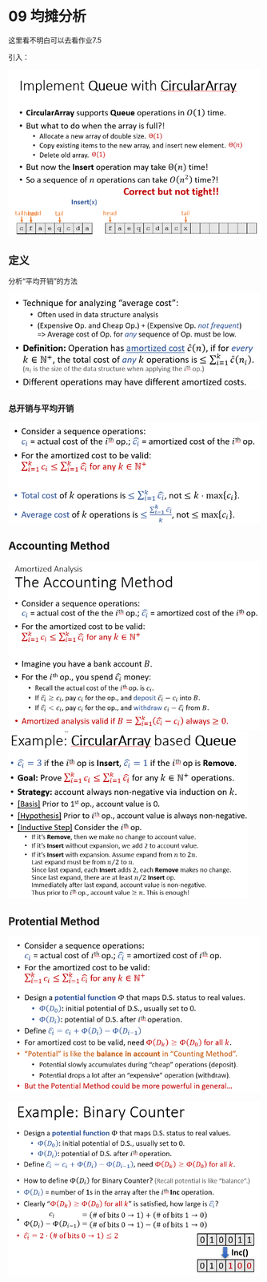 # 09 均摊分析

这里看不明白可以去看作业7.5

引入：

<img src="images/image-20211111101513175.png" alt="image-20211111101513175" style="zoom:70%;" />

## 定义

分析“平均开销”的方法

![image-20211111101900125](images/image-20211111101900125.png)

### 总开销与平均开销

![image-20211111102000852](images/image-20211111102000852.png)

## Accounting Method

<img src="images/image-20211111102131346.png" alt="image-20211111102131346" style="zoom:67%;" />

<img src="images/image-20211111102215074.png" alt="image-20211111102215074" style="zoom:67%;" />

## Protential Method

![image-20211111102350489](images/image-20211111102350489.png)

![image-20211113143749249](images/image-20211113143749249.png)

